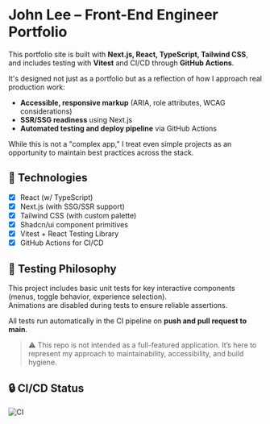 # John Lee – Front-End Engineer Portfolio

This portfolio site is built with **Next.js, React, TypeScript, Tailwind CSS**, and includes testing with **Vitest** and CI/CD through **GitHub Actions**.

It's designed not just as a portfolio but as a reflection of how I approach real production work:
- **Accessible, responsive markup** (ARIA, role attributes, WCAG considerations)
- **SSR/SSG readiness** using Next.js
- **Automated testing and deploy pipeline** via GitHub Actions

While this is not a "complex app," I treat even simple projects as an opportunity to maintain best practices across the stack.

## 🚀 Technologies
- [x] React (w/ TypeScript)
- [x] Next.js (with SSG/SSR support)
- [x] Tailwind CSS (with custom palette)
- [x] Shadcn/ui component primitives
- [x] Vitest + React Testing Library
- [x] GitHub Actions for CI/CD

## 🧪 Testing Philosophy
This project includes basic unit tests for key interactive components (menus, toggle behavior, experience selection).  
Animations are disabled during tests to ensure reliable assertions.

All tests run automatically in the CI pipeline on **push and pull request to main**.

> ⚠️ This repo is not intended as a full-featured application. It’s here to represent my approach to maintainability, accessibility, and build hygiene.

## 🔒 CI/CD Status
![CI](https://github.com/splatterday/jl-portfolio/actions/workflows/test.yml/badge.svg)
